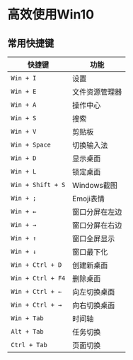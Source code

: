 # 高效使用Win10

## 常用快捷键

快捷键|功能
-----|----
`Win + I` |设置  
`Win + E` |文件资源管理器  
`Win + A` |操作中心  
`Win + S` |搜索  
`Win + V` |剪贴板  
`Win + Space` |切换输入法  
`Win + D` |显示桌面  
`Win + L` |锁定桌面  
`Win + Shift + S` |Windows截图  
`Win + ;` |Emoji表情  
`Win + ←` |窗口分屏在左边  
`Win + →` |窗口分屏在右边  
`Win + ↑` |窗口全屏显示  
`Win + ↓` |窗口最下化  
`Win + Ctrl + D` |创建新桌面  
`Win + Ctrl + F4` |删除桌面  
`Win + Ctrl + ←` |向左切换桌面  
`Win + Ctrl + →` |向右切换桌面  
`Win + Tab` |时间轴  
`Alt + Tab` |任务切换  
`Ctrl + Tab` |页面切换  
